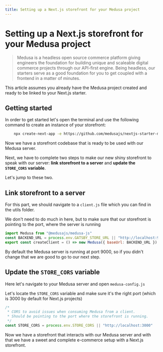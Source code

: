 ```yaml
---
title: Setting up a Next.js storefront for your Medusa project
---
```


# Setting up a Next.js storefront for your Medusa project

> Medusa is a headless open source commerce platform giving engineers the foundation for building unique and scaleable digital commerce projects through our API-first engine.
> Being headless, our starters serve as a good foundation for you to get coupled with a frontend in a matter of minutes.

This article assumes you already have the Medusa project created and ready to be linked to your Next.js starter.

## Getting started

In order to get started let's open the terminal and use the following command to create an instance of your storefront:

```zsh
    npx create-next-app -e https://github.com/medusajs/nextjs-starter-medusa my-medusa-storefront
```

Now we have a storefront codebase that is ready to be used with our Medusa server.

Next, we have to complete two steps to make our new shiny storefront to speak with our server: **link storefront to a server** and **update the `STORE_CORS` variable**.

Let's jump to these two.

## Link storefront to a server

For this part, we should navigate to a `client.js` file which you can find in the utils folder.

We don't need to do much in here, but to make sure that our storefront is pointing to the port, where the server is running

```js
import Medusa from "@medusajs/medusa-js"
const BACKEND_URL = process.env.GATSBY_STORE_URL || "http://localhost:9000" // <--- That is the line we are looking for
export const createClient = () => new Medusa({ baseUrl: BACKEND_URL })
```

By default the Medusa server is running at port 9000, so if you didn't change that we are good to go to our next step.

## Update the `STORE_CORS` variable

Here let's navigate to your Medusa server and open `medusa-config.js`

Let's locate the `STORE_CORS` variable and make sure it's the right port (which is 3000 by default for Next.js projects)

```js
/*
 * CORS to avoid issues when consuming Medusa from a client.
 * Should be pointing to the port where the storefront is running.
 */
const STORE_CORS = process.env.STORE_CORS || "http://localhost:3000"
```

Now we have a storefront that interacts with our Medusa server and with that we have a sweet and complete e-commerce setup with a Next.js storefront.
